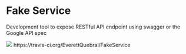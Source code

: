 # Fake Service

Development tool to expose RESTful API endpoint using swagger or the Google API spec

<img src="https://travis-ci.org/EverettQuebral/FakeService.png" />
https://travis-ci.org/EverettQuebral/FakeService


